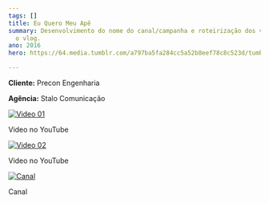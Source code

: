 ```yaml
---
tags: []
title: Eu Quero Meu Apê
summary: Desenvolvimento do nome do canal/campanha e roteirização dos vídeos para
  o vlog.
ano: 2016
hero: https://64.media.tumblr.com/a797ba5fa284cc5a52b8eef78c8c523d/tumblr_n0sns6x6X31tsd7eso2_500.jpg

---
```

**Cliente:** Precon Engenharia

**Agência:** Stalo Comunicação

[![Video 01](https://res.cloudinary.com/marcomontalbano/image/upload/v1599073360/video_to_markdown/images/youtube--6yycZS07ot0-c05b58ac6eb4c4700831b2b3070cd403.jpg)](https://www.youtube.com/watch?v=6yycZS07ot0 "Video 01")

Video no YouTube

 [![Video 02](https://res.cloudinary.com/marcomontalbano/image/upload/v1599073516/video_to_markdown/images/youtube--Xh2NrH6fdQ8-c05b58ac6eb4c4700831b2b3070cd403.jpg)](https://www.youtube.com/watch?v=Xh2NrH6fdQ8 "Video 02")

Video no YouTube

 [![Canal](https://yt3.ggpht.com/a/AATXAJxSfb96t4xA4q_-gmOrof2gDCuDgmJOgS5xTsaF=s100-c-k-c0xffffffff-no-rj-mo)](https://www.youtube.com/channel/UCt97L1wOz0WkgpENrTiyc-w "Canal")

Canal